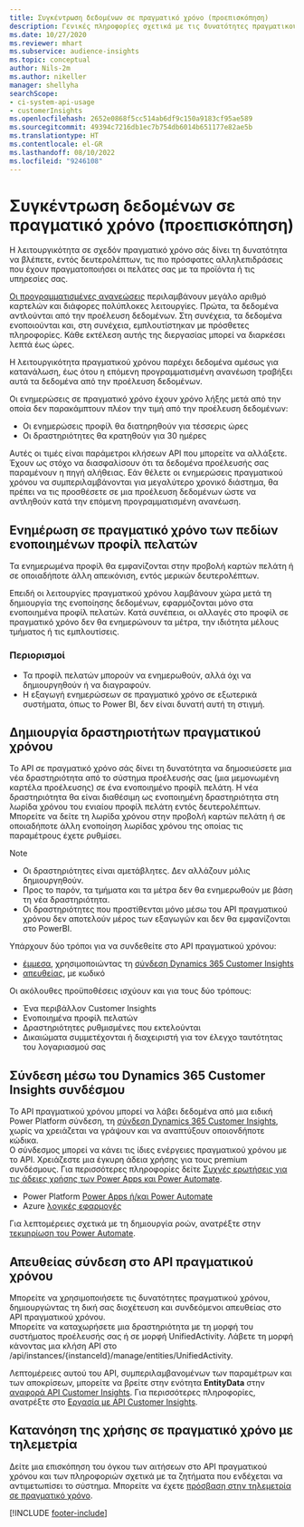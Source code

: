 ```yaml
---
title: Συγκέντρωση δεδομένων σε πραγματικό χρόνο (προεπισκόπηση)
description: Γενικές πληροφορίες σχετικά με τις δυνατότητες πραγματικού χρόνου στο Customer Insights.
ms.date: 10/27/2020
ms.reviewer: mhart
ms.subservice: audience-insights
ms.topic: conceptual
author: Nils-2m
ms.author: nikeller
manager: shellyha
searchScope:
- ci-system-api-usage
- customerInsights
ms.openlocfilehash: 2652e0868f5cc514ab6df9c150a9183cf95ae589
ms.sourcegitcommit: 49394c7216db1ec7b754db6014b651177e82ae5b
ms.translationtype: HT
ms.contentlocale: el-GR
ms.lasthandoff: 08/10/2022
ms.locfileid: "9246108"
---
```

# <a name="real-time-data-ingestion-preview"></a>Συγκέντρωση δεδομένων σε πραγματικό χρόνο (προεπισκόπηση)

Η λειτουργικότητα σε σχεδόν πραγματικό χρόνο σάς δίνει τη δυνατότητα να βλέπετε, εντός δευτερολέπτων, τις πιο πρόσφατες αλληλεπιδράσεις που έχουν πραγματοποιήσει οι πελάτες σας με τα προϊόντα ή τις υπηρεσίες σας.

[Οι προγραμματισμένες ανανεώσεις](schedule-refresh.md) περιλαμβάνουν μεγάλο αριθμό καρτελών και διάφορες πολύπλοκες λειτουργίες. Πρώτα, τα δεδομένα αντλούνται από την προέλευση δεδομένων. Στη συνέχεια, τα δεδομένα ενοποιούνται και, στη συνέχεια, εμπλουτίστηκαν με πρόσθετες πληροφορίες. Κάθε εκτέλεση αυτής της διεργασίας μπορεί να διαρκέσει λεπτά έως ώρες.

Η λειτουργικότητα πραγματικού χρόνου παρέχει δεδομένα αμέσως για κατανάλωση, έως ότου η επόμενη προγραμματισμένη ανανέωση τραβήξει αυτά τα δεδομένα από την προέλευση δεδομένων.

Οι ενημερώσεις σε πραγματικό χρόνο έχουν χρόνο λήξης μετά από την οποία δεν παρακάμπτουν πλέον την τιμή από την προέλευση δεδομένων:

- Οι ενημερώσεις προφίλ θα διατηρηθούν για τέσσερις ώρες
- Οι δραστηριότητες θα κρατηθούν για 30 ημέρες

Αυτές οι τιμές είναι παράμετροι κλήσεων API που μπορείτε να αλλάξετε. Έχουν ως στόχο να διασφαλίσουν ότι τα δεδομένα προέλευσής σας παραμένουν η πηγή αλήθειας. Εάν θέλετε οι ενημερώσεις πραγματικού χρόνου να συμπεριλαμβάνονται για μεγαλύτερο χρονικό διάστημα, θα πρέπει να τις προσθέσετε σε μια προέλευση δεδομένων ώστε να αντληθούν κατά την επόμενη προγραμματισμένη ανανέωση.

## <a name="real-time-update-of-the-unified-customer-profile-fields"></a>Ενημέρωση σε πραγματικό χρόνο των πεδίων ενοποιημένων προφίλ πελατών

Τα ενημερωμένα προφίλ θα εμφανίζονται στην προβολή καρτών πελάτη ή σε οποιαδήποτε άλλη απεικόνιση, εντός μερικών δευτερολέπτων.

Επειδή οι λειτουργίες πραγματικού χρόνου λαμβάνουν χώρα μετά τη δημιουργία της ενοποίησης δεδομένων, εφαρμόζονται μόνο στα ενοποιημένα προφίλ πελατών. Κατά συνέπεια, οι αλλαγές στο προφίλ σε πραγματικό χρόνο δεν θα ενημερώνουν τα μέτρα, την ιδιότητα μέλους τμήματος ή τις εμπλουτίσεις.

### <a name="limitations"></a>Περιορισμοί

- Τα προφίλ πελατών μπορούν να ενημερωθούν, αλλά όχι να δημιουργηθούν ή να διαγραφούν.
- Η εξαγωγή ενημερώσεων σε πραγματικό χρόνο σε εξωτερικά συστήματα, όπως το Power BI, δεν είναι δυνατή αυτή τη στιγμή.

## <a name="real-time-creation-of-activities"></a>Δημιουργία δραστηριοτήτων πραγματικού χρόνου

Το API σε πραγματικό χρόνο σάς δίνει τη δυνατότητα να δημοσιεύσετε μια νέα δραστηριότητα από το σύστημα προέλευσής σας (μια μεμονωμένη καρτέλα προέλευσης) σε ένα ενοποιημένο προφίλ πελάτη. Η νέα δραστηριότητα θα είναι διαθέσιμη ως ενοποιημένη δραστηριότητα στη λωρίδα χρόνου του ενιαίου προφίλ πελάτη εντός δευτερολέπτων. Μπορείτε να δείτε τη λωρίδα χρόνου στην προβολή καρτών πελάτη ή σε οποιαδήποτε άλλη ενοποίηση λωρίδας χρόνου της οποίας τις παραμέτρους έχετε ρυθμίσει.

> [!NOTE]
>
> - Οι δραστηριότητες είναι αμετάβλητες. Δεν αλλάζουν μόλις δημιουργηθούν.
> - Προς το παρόν, τα τμήματα και τα μέτρα δεν θα ενημερωθούν με βάση τη νέα δραστηριότητα.
> - Οι δραστηριότητες που προστίθενται μόνο μέσω του API πραγματικού χρόνου δεν αποτελούν μέρος των εξαγωγών και δεν θα εμφανίζονται στο PowerBI.

Υπάρχουν δύο τρόποι για να συνδεθείτε στο API πραγματικού χρόνου:

- [έμμεσα](#connect-via-the-dynamics-365-customer-insights-connector), χρησιμοποιώντας τη [σύνδεση Dynamics 365 Customer Insights](/connectors/customerinsights/)
- [απευθείας](#connect-directly-to-the-real-time-api), με κωδικό

Οι ακόλουθες προϋποθέσεις ισχύουν και για τους δύο τρόπους:

- Ένα περιβάλλον Customer Insights
- Ενοποιημένα προφίλ πελατών
- Δραστηριότητες ρυθμισμένες που εκτελούνται
- Δικαιώματα συμμετέχονται ή διαχειριστή για τον έλεγχο ταυτότητας του λογαριασμού σας

## <a name="connect-via-the-dynamics-365-customer-insights-connector"></a>Σύνδεση μέσω του Dynamics 365 Customer Insights συνδέσμου

Το API πραγματικού χρόνου μπορεί να λάβει δεδομένα από μια ειδική Power Platform σύνδεση, τη [σύνδεση Dynamics 365 Customer Insights](/connectors/customerinsights/), χωρίς να χρειάζεται να γράψουν και να αναπτύξουν οποιονδήποτε κώδικα.    
Ο σύνδεσμος μπορεί να κάνει τις ίδιες ενέργειες πραγματικού χρόνου με το API. Χρειάζεστε μια έγκυρη άδεια χρήσης για τους premium συνδέσμους. Για περισσότερες πληροφορίες δείτε [Συχνές ερωτήσεις για τις άδειες χρήσης των Power Apps και Power Automate](/power-platform/admin/powerapps-flow-licensing-faq).

- Power Platform [Power Apps ή/και Power Automate](/connectors/)
- Azure [λογικές εφαρμογές](/azure/connectors/apis-list)

Για λεπτομέρειες σχετικά με τη δημιουργία ροών, ανατρέξτε στην [τεκμηρίωση του Power Automate](/power-automate/).

## <a name="connect-directly-to-the-real-time-api"></a>Απευθείας σύνδεση στο API πραγματικού χρόνου

Μπορείτε να χρησιμοποιήσετε τις δυνατότητες πραγματικού χρόνου, δημιουργώντας τη δική σας διοχέτευση και συνδεόμενοι απευθείας στο API πραγματικού χρόνου.    
Μπορείτε να καταχωρήσετε μια δραστηριότητα με τη μορφή του συστήματος προέλευσής σας ή σε μορφή UnifiedActivity. Λάβετε τη μορφή κάνοντας μια κλήση API στο /api/instances/{instanceId}/manage/entities/UnifiedActivity.

Λεπτομέρειες αυτού του API, συμπεριλαμβανομένων των παραμέτρων και των αποκρίσεων, μπορείτε να βρείτε στην ενότητα **EntityData** στην [αναφορά API Customer Insights](https://developer.ci.ai.dynamics.com/api-details#api=CustomerInsights). Για περισσότερες πληροφορίες, ανατρέξτε στο [Εργασία με API Customer Insights](apis.md).

## <a name="understand-your-real-time-usage-with-telemetry"></a>Κατανόηση της χρήσης σε πραγματικό χρόνο με τηλεμετρία

Δείτε μια επισκόπηση του όγκου των αιτήσεων στο API πραγματικού χρόνου και των πληροφοριών σχετικά με τα ζητήματα που ενδέχεται να αντιμετωπίσει το σύστημα. Μπορείτε να έχετε [πρόσβαση στην τηλεμετρία σε πραγματικό χρόνο](system.md#view-api-usage). 


[!INCLUDE [footer-include](includes/footer-banner.md)]
